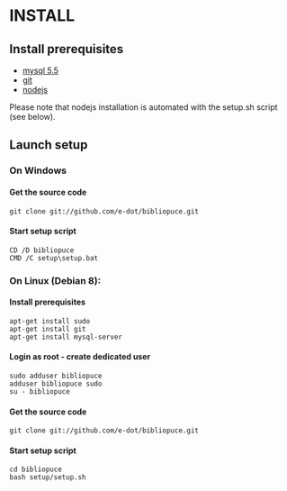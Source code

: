 
# INSTALL

## Install prerequisites

* [mysql 5.5](http://dev.mysql.com/downloads/mysql/)
* [git](https://git-scm.com/)
* [nodejs](https://nodejs.org)

Please note that nodejs installation is automated with the setup.sh script (see below).

## Launch setup

### On Windows

#### Get the source code

    git clone git://github.com/e-dot/bibliopuce.git

#### Start setup script

    CD /D bibliopuce
    CMD /C setup\setup.bat

### On Linux (Debian 8):

#### Install prerequisites

    apt-get install sudo
    apt-get install git
    apt-get install mysql-server

#### Login as root - create dedicated user

    sudo adduser bibliopuce
    adduser bibliopuce sudo
    su - bibliopuce

#### Get the source code

    git clone git://github.com/e-dot/bibliopuce.git

#### Start setup script

    cd bibliopuce
    bash setup/setup.sh
